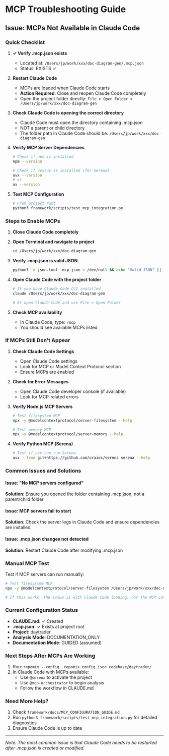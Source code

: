 # MCP Troubleshooting Guide

## Issue: MCPs Not Available in Claude Code

### Quick Checklist

1. **✓ Verify .mcp.json exists** 
   - Located at: `/Users/jp/work/xxx/doc-diagram-gen/.mcp.json`
   - Status: EXISTS ✓

2. **Restart Claude Code**
   - MCPs are loaded when Claude Code starts
   - **Action Required**: Close and reopen Claude Code completely
   - Open the project folder directly: `File > Open Folder > /Users/jp/work/xxx/doc-diagram-gen`

3. **Check Claude Code is opening the correct directory**
   - Claude Code must open the directory containing .mcp.json
   - NOT a parent or child directory
   - The folder path in Claude Code should be: `/Users/jp/work/xxx/doc-diagram-gen`

4. **Verify MCP Server Dependencies**
   ```bash
   # Check if npm is installed
   npm --version
   
   # Check if uvx/uv is installed (for Serena)
   uvx --version
   # or
   uv --version
   ```

5. **Test MCP Configuration**
   ```bash
   # From project root
   python3 framework/scripts/test_mcp_integration.py
   ```

### Steps to Enable MCPs

1. **Close Claude Code completely**

2. **Open Terminal and navigate to project**
   ```bash
   cd /Users/jp/work/xxx/doc-diagram-gen
   ```

3. **Verify .mcp.json is valid JSON**
   ```bash
   python3 -m json.tool .mcp.json > /dev/null && echo "Valid JSON" || echo "Invalid JSON"
   ```

4. **Open Claude Code with the project folder**
   ```bash
   # If you have Claude Code CLI installed
   claude /Users/jp/work/xxx/doc-diagram-gen
   
   # Or open Claude Code and use File > Open Folder
   ```

5. **Check MCP availability**
   - In Claude Code, type: `/mcp`
   - You should see available MCPs listed

### If MCPs Still Don't Appear

1. **Check Claude Code Settings**
   - Open Claude Code settings
   - Look for MCP or Model Context Protocol section
   - Ensure MCPs are enabled

2. **Check for Error Messages**
   - Open Claude Code developer console (if available)
   - Look for MCP-related errors

3. **Verify Node.js MCP Servers**
   ```bash
   # Test filesystem MCP
   npx -y @modelcontextprotocol/server-filesystem --help
   
   # Test memory MCP
   npx -y @modelcontextprotocol/server-memory --help
   ```

4. **Verify Python MCP (Serena)**
   ```bash
   # Test if uvx can run Serena
   uvx --from git+https://github.com/oraios/serena serena --help
   ```

### Common Issues and Solutions

#### Issue: "No MCP servers configured"
**Solution**: Ensure you opened the folder containing .mcp.json, not a parent/child folder

#### Issue: MCP servers fail to start
**Solution**: Check the server logs in Claude Code and ensure dependencies are installed

#### Issue: .mcp.json changes not detected
**Solution**: Restart Claude Code after modifying .mcp.json

### Manual MCP Test

Test if MCP servers can run manually:

```bash
# Test filesystem MCP
npx -y @modelcontextprotocol/server-filesystem /Users/jp/work/xxx/doc-diagram-gen

# If this works, the issue is with Claude Code loading, not the MCP configuration
```

### Current Configuration Status

- **CLAUDE.md**: ✓ Created
- **.mcp.json**: ✓ Exists at project root
- **Project**: daytrader
- **Analysis Mode**: DOCUMENTATION_ONLY
- **Documentation Mode**: GUIDED (assumed)

### Next Steps After MCPs Are Working

1. Run: `repomix --config .repomix.config.json codebase/daytrader/`
2. In Claude Code with MCPs available:
   - Use `@serena` to activate the project
   - Use `@mcp-orchestrator` to begin analysis
   - Follow the workflow in CLAUDE.md

### Need More Help?

1. Check `framework/docs/MCP_CONFIGURATION_GUIDE.md`
2. Run `python3 framework/scripts/test_mcp_integration.py` for detailed diagnostics
3. Ensure Claude Code is up to date

---
*Note: The most common issue is that Claude Code needs to be restarted after .mcp.json is created or modified.*